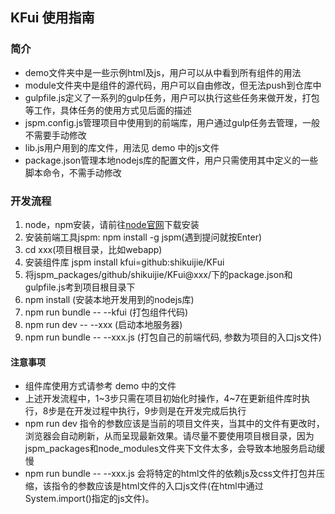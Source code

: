 ## KFui 使用指南

### 简介
  * demo文件夹中是一些示例html及js，用户可以从中看到所有组件的用法
  * module文件夹中是组件的源代码，用户可以自由修改，但无法push到仓库中
  * gulpfile.js定义了一系列的gulp任务，用户可以执行这些任务来做开发，打包等工作，具体任务的使用方式见后面的描述
  * jspm.config.js管理项目中使用到的前端库，用户通过gulp任务去管理，一般不需要手动修改
  * lib.js用户用到的库文件，用法见 demo 中的js文件
  * package.json管理本地nodejs库的配置文件，用户只需使用其中定义的一些脚本命令，不需手动修改

### 开发流程
  1. node，npm安装，请前往[node官网](https://nodejs.org/en)下载安装
  2. 安装前端工具jspm: npm install -g jspm(遇到提问就按Enter)
  3. cd xxx(项目根目录，比如webapp)
  4. 安装组件库 jspm install kfui=github:shikuijie/KFui
  5. 将jspm_packages/github/shikuijie/KFui@xxx/下的package.json和gulpfile.js考到项目根目录下
  6. npm install (安装本地开发用到的nodejs库)
  7. npm run bundle -- --kfui (打包组件代码)
  8. npm run dev -- --xxx (启动本地服务器)
  9. npm run bundle -- --xxx.js (打包自己的前端代码, 参数为项目的入口js文件)

#### 注意事项
  * 组件库使用方式请参考 demo 中的文件
  * 上述开发流程中，1~3步只需在项目初始化时操作，4~7在更新组件库时执行，8步是在开发过程中执行，9步则是在开发完成后执行
  * npm run dev 指令的参数应该是当前的项目文件夹，当其中的文件有更改时，浏览器会自动刷新，从而呈现最新效果。请尽量不要使用项目根目录，因为jspm_packages和node_modules文件夹下文件太多，会导致本地服务启动缓慢
  * npm run bundle -- --xxx.js 会将特定的html文件的依赖js及css文件打包并压缩，该指令的参数应该是html文件的入口js文件(在html中通过System.import()指定的js文件)。
